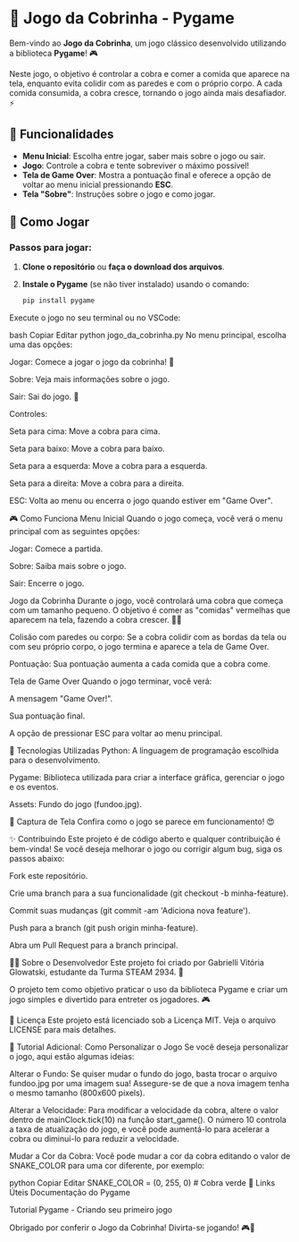 # 🐍 **Jogo da Cobrinha - Pygame**

Bem-vindo ao **Jogo da Cobrinha**, um jogo clássico desenvolvido utilizando a biblioteca **Pygame**! 🎮

Neste jogo, o objetivo é controlar a cobra e comer a comida que aparece na tela, enquanto evita colidir com as paredes e com o próprio corpo. A cada comida consumida, a cobra cresce, tornando o jogo ainda mais desafiador. ⚡

## 📌 Funcionalidades

- **Menu Inicial**: Escolha entre jogar, saber mais sobre o jogo ou sair.
- **Jogo**: Controle a cobra e tente sobreviver o máximo possível!
- **Tela de Game Over**: Mostra a pontuação final e oferece a opção de voltar ao menu inicial pressionando **ESC**.
- **Tela "Sobre"**: Instruções sobre o jogo e como jogar.

## 🚀 Como Jogar

### Passos para jogar:

1. **Clone o repositório** ou **faça o download dos arquivos**.
   
2. **Instale o Pygame** (se não tiver instalado) usando o comando:

   ```bash
   pip install pygame
Execute o jogo no seu terminal ou no VSCode:

bash
Copiar
Editar
python jogo_da_cobrinha.py
No menu principal, escolha uma das opções:

Jogar: Comece a jogar o jogo da cobrinha! 🐍

Sobre: Veja mais informações sobre o jogo.

Sair: Sai do jogo. 🚪

Controles:

Seta para cima: Move a cobra para cima.

Seta para baixo: Move a cobra para baixo.

Seta para a esquerda: Move a cobra para a esquerda.

Seta para a direita: Move a cobra para a direita.

ESC: Volta ao menu ou encerra o jogo quando estiver em "Game Over".

🎮 Como Funciona
Menu Inicial
Quando o jogo começa, você verá o menu principal com as seguintes opções:

Jogar: Comece a partida.

Sobre: Saiba mais sobre o jogo.

Sair: Encerre o jogo.

Jogo da Cobrinha
Durante o jogo, você controlará uma cobra que começa com um tamanho pequeno. O objetivo é comer as "comidas" vermelhas que aparecem na tela, fazendo a cobra crescer. 🐍🍎

Colisão com paredes ou corpo: Se a cobra colidir com as bordas da tela ou com seu próprio corpo, o jogo termina e aparece a tela de Game Over.

Pontuação: Sua pontuação aumenta a cada comida que a cobra come.

Tela de Game Over
Quando o jogo terminar, você verá:

A mensagem "Game Over!".

Sua pontuação final.

A opção de pressionar ESC para voltar ao menu principal.

🌟 Tecnologias Utilizadas
Python: A linguagem de programação escolhida para o desenvolvimento.

Pygame: Biblioteca utilizada para criar a interface gráfica, gerenciar o jogo e os eventos.

Assets: Fundo do jogo (fundoo.jpg).

📸 Captura de Tela
Confira como o jogo se parece em funcionamento! 😍


✨ Contribuindo
Este projeto é de código aberto e qualquer contribuição é bem-vinda! Se você deseja melhorar o jogo ou corrigir algum bug, siga os passos abaixo:

Fork este repositório.

Crie uma branch para a sua funcionalidade (git checkout -b minha-feature).

Commit suas mudanças (git commit -am 'Adiciona nova feature').

Push para a branch (git push origin minha-feature).

Abra um Pull Request para a branch principal.

👨‍💻 Sobre o Desenvolvedor
Este projeto foi criado por Gabrielli Vitória Glowatski, estudante da Turma STEAM 2934. 🚀

O projeto tem como objetivo praticar o uso da biblioteca Pygame e criar um jogo simples e divertido para entreter os jogadores. 🎮

📄 Licença
Este projeto está licenciado sob a Licença MIT. Veja o arquivo LICENSE para mais detalhes.

🤖 Tutorial Adicional: Como Personalizar o Jogo
Se você deseja personalizar o jogo, aqui estão algumas ideias:

Alterar o Fundo:
Se quiser mudar o fundo do jogo, basta trocar o arquivo fundoo.jpg por uma imagem sua! Assegure-se de que a nova imagem tenha o mesmo tamanho (800x600 pixels).

Alterar a Velocidade:
Para modificar a velocidade da cobra, altere o valor dentro de mainClock.tick(10) na função start_game(). O número 10 controla a taxa de atualização do jogo, e você pode aumentá-lo para acelerar a cobra ou diminuí-lo para reduzir a velocidade.

Mudar a Cor da Cobra:
Você pode mudar a cor da cobra editando o valor de SNAKE_COLOR para uma cor diferente, por exemplo:

python
Copiar
Editar
SNAKE_COLOR = (0, 255, 0)  # Cobra verde
🔗 Links Úteis
Documentação do Pygame

Tutorial Pygame - Criando seu primeiro jogo

Obrigado por conferir o Jogo da Cobrinha! Divirta-se jogando! 🎮🍏
